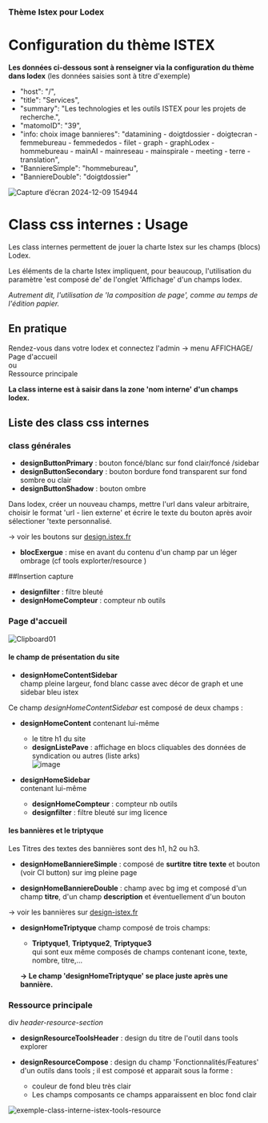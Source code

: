 ### Thème Istex pour Lodex

# Configuration du thème ISTEX

**Les données ci-dessous sont à renseigner via la configuration du thème dans lodex**
(les données saisies sont à titre d'exemple)

-   "host": "/",
-   "title": "Services",
-   "summary": "Les technologies et les outils ISTEX pour les projets de recherche.",
-   "matomoID": "39",
-   "info: choix image bannieres": "datamining - doigtdossier - doigtecran - femmebureau - femmededos - filet - graph - graphLodex - hommebureau - mainAI - mainreseau - mainspirale - meeting - terre - translation",
-   "BanniereSimple": "hommebureau",
-   "BanniereDouble": "doigtdossier"

![Capture d’écran 2024-12-09 154944](https://github.com/user-attachments/assets/0ba1d554-081c-4cb0-98bf-2424f74fb933)

# Class css internes : Usage

Les class internes permettent de jouer la charte Istex sur les champs (blocs) Lodex.

Les éléments de la charte Istex impliquent, pour beaucoup, l'utilisation du paramètre 'est composé de' de l'onglet 'Affichage' d'un champs lodex.

_Autrement dit, l'utilisation de 'la composition de page', comme au temps de l'édition papier._

## En pratique

Rendez-vous dans votre lodex et connectez l'admin -> menu AFFICHAGE/  
Page d'accueil  
ou  
Ressource principale

**La class interne est à saisir dans la zone 'nom interne' d'un champs lodex.**

## Liste des class css internes

### class générales

-   **designButtonPrimary** : bouton foncé/blanc sur fond clair/foncé /sidebar
-   **designButtonSecondary** : bouton bordure fond transparent sur fond sombre ou clair
-   **designButtonShadow** : bouton ombre

Dans lodex, créer un nouveau champs, mettre l'url dans valeur arbitraire, choisir le format 'url - lien externe' et écrire le texte du bouton après avoir sélectioner 'texte personnalisé.

-> voir les boutons sur [design.istex.fr](https://design.istex.fr/boutons/)

-   **blocExergue** : mise en avant du contenu d'un champ par un léger ombrage (cf tools explorter/resource )

##Insertion capture

-   **designfilter** : filtre bleuté
-   **designHomeCompteur** : compteur nb outils

### Page d'accueil

![Clipboard01](https://github.com/user-attachments/assets/075525a1-52a8-4ba6-bb0c-6efc541cbd1f)

#### le champ de présentation du site

-   **designHomeContentSidebar**  
    champ pleine largeur, fond blanc casse avec décor de graph et une sidebar bleu istex

Ce champ _designHomeContentSidebar_ est composé de deux champs :

-   **designHomeContent**
    contenant lui-même

    -   le titre h1 du site
    -   **designListePave** : affichage en blocs cliquables des données de syndication ou autres (liste arks)  
        ![image](https://github.com/user-attachments/assets/b09fe55c-e4d0-467e-a046-879e30e9e019)

-   **designHomeSidebar**  
    contenant lui-même
    -   **designHomeCompteur** : compteur nb outils
    -   **designfilter** : filtre bleuté sur img licence

#### les bannières et le triptyque

Les Titres des textes des bannières sont des h1, h2 ou h3.

-   **designHomeBanniereSimple** : composé de **surtitre** **titre** **texte** et bouton (voir CI button) sur img pleine page

-   **designHomeBanniereDouble** : champ avec bg img et composé d'un champ **titre**, d'un champ **description** et éventuellement d'un bouton

-> voir les bannières sur [design-istex.fr](https://design.istex.fr/banniere/)

-   **designHomeTriptyque** champ composé de trois champs:

    -   **Triptyque1**, **Triptyque2**, **Triptyque3**  
        qui sont eux même composés de champs contenant icone, texte, nombre, titre,...

    **-> Le champ 'designHomeTriptyque' se place juste après une bannière.**

### Ressource principale

div _header-resource-section_

-   **designResourceToolsHeader** : design du titre de l'outil dans tools explorer

-   **designResourceCompose** : design du champ 'Fonctionnalités/Features' d'un outils dans tools ; il est composé et apparait sous la forme :
    -   couleur de fond bleu très clair
    -   Les champs composants ce champs apparaissent en bloc fond clair

![exemple-class-interne-istex-tools-resource](https://github.com/Inist-CNRS/lodex/assets/122360177/252c3b1a-193f-4d90-9f35-75bfdddffc54)
